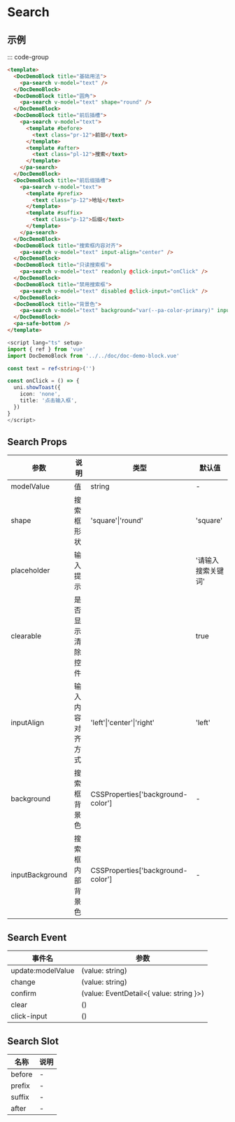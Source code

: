 # Search

## 示例

<!--codes start-->

::: code-group

```html [template]
<template>
  <DocDemoBlock title="基础用法">
    <pa-search v-model="text" />
  </DocDemoBlock>
  <DocDemoBlock title="圆角">
    <pa-search v-model="text" shape="round" />
  </DocDemoBlock>
  <DocDemoBlock title="前后插槽">
    <pa-search v-model="text">
      <template #before>
        <text class="pr-12">前部</text>
      </template>
      <template #after>
        <text class="pl-12">搜索</text>
      </template>
    </pa-search>
  </DocDemoBlock>
  <DocDemoBlock title="前后缀插槽">
    <pa-search v-model="text">
      <template #prefix>
        <text class="p-12">地址</text>
      </template>
      <template #suffix>
        <text class="p-12">后缀</text>
      </template>
    </pa-search>
  </DocDemoBlock>
  <DocDemoBlock title="搜索框内容对齐">
    <pa-search v-model="text" input-align="center" />
  </DocDemoBlock>
  <DocDemoBlock title="只读搜索框">
    <pa-search v-model="text" readonly @click-input="onClick" />
  </DocDemoBlock>
  <DocDemoBlock title="禁用搜索框">
    <pa-search v-model="text" disabled @click-input="onClick" />
  </DocDemoBlock>
  <DocDemoBlock title="背景色">
    <pa-search v-model="text" background="var(--pa-color-primary)" input-background="#fff" />
  </DocDemoBlock>
  <pa-safe-bottom />
</template>
```
```ts [script]
<script lang="ts" setup>
import { ref } from 'vue'
import DocDemoBlock from '../../doc/doc-demo-block.vue'

const text = ref<string>('')

const onClick = () => {
  uni.showToast({
    icon: 'none',
    title: '点击输入框',
  })
}
</script>
```

<!--codes end-->

## Search Props

<!--props start-->

| 参数 | 说明 | 类型 | 默认值 |
| --- | ----- | --- | --- |
| modelValue | 值 | string | - |
| shape | 搜索框形状 | 'square'\|'round' |  'square' |
| placeholder | 输入提示 |  |  '请输入搜索关键词' |
| clearable | 是否显示清除控件 |  |  true |
| inputAlign | 输入内容对齐方式 | 'left'\|'center'\|'right' |  'left' |
| background | 搜索框背景色 | CSSProperties['background-color'] | - |
| inputBackground | 搜索框内部背景色 | CSSProperties['background-color'] | - |

<!--props end-->

## Search Event

<!--event start-->

| 事件名 | 参数 |
| --- | --- |
| update:modelValue | (value: string)  |
| change | (value: string)  |
| confirm | (value: EventDetail\<{ value: string }\>)  |
| clear | ()  |
| click-input | ()  |

<!--event end-->

## Search Slot

<!--slot start-->

| 名称 | 说明 |
| --- | --- |
| before | - |
| prefix | - |
| suffix | - |
| after | - |

<!--slot end-->

